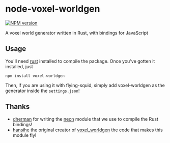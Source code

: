node-voxel-worldgen
===================

[![NPM version](https://img.shields.io/npm/v/voxel-worldgen.svg)](https://www.npmjs.com/package/voxel-worldgen)

A voxel world generator written in Rust, with bindings for JavaScript

## Usage
You'll need [rust](https://www.rust-lang.org/) installed to compile the package. Once you've gotten it installed, just

    npm install voxel-worldgen
    
Then, if you are using it with flying-squid, simply add voxel-worldgen as the generator inside the `settings.json`!

## Thanks
- [dherman](https://github.com/dherman) for writing the [neon](https://github.com/rustbridge/neon) module that we use to compile the Rust bindings!
- [hansihe](https://github.com/hansihe) the original creator of [voxel_worldgen](https://github.com/hansihe/voxel_worldgen) the code that makes this module fly!
